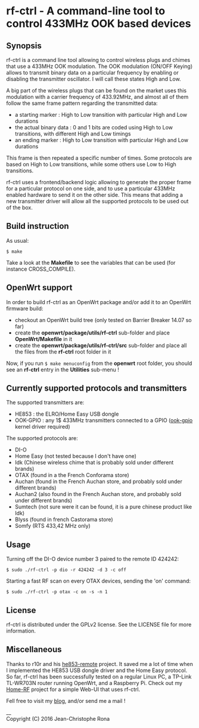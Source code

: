 # rf-ctrl - A command-line tool to control 433MHz OOK based devices


## Synopsis

rf-ctrl is a command line tool allowing to control wireless plugs and chimes that use a 433MHz OOK modulation.
The OOK modulation (ON/OFF Keying) allows to transmit binary data on a particular frequency by enabling or disabling the transmitter oscillator. I will call these states High and Low.

A big part of the wireless plugs that can be found on the market uses this modulation with a carrier frequency of 433.92MHz, and almost all of them follow the same frame pattern regarding the transmitted data:

- a starting marker : High to Low transition with particular High and Low durations
- the actual binary data : 0 and 1 bits are coded using High to Low transitions, with different High and Low timings
- an ending marker : High to Low transition with particular High and Low durations

This frame is then repeated a specific number of times. Some protocols are based on High to Low transitions, while some others use Low to High transitions.

rf-ctrl uses a frontend/backend logic allowing to generate the proper frame for a particular protocol on one side, and to use a particular 433MHz enabled hardware to send it on the other side.
This means that adding a new transmitter driver will allow all the supported protocols to be used out of the box.


## Build instruction

As usual:
```
$ make
```

Take a look at the __Makefile__ to see the variables that can be used (for instance CROSS_COMPILE).


## OpenWrt support

In order to build rf-ctrl as an OpenWrt package and/or add it to an OpenWrt firmware build:
- checkout an OpenWrt build tree (only tested on Barrier Breaker 14.07 so far)
- create the __openwrt/package/utils/rf-ctrl__ sub-folder and place __OpenWrt/Makefile__ in it
- create the __openwrt/package/utils/rf-ctrl/src__ sub-folder and place all the files from the __rf-ctrl__ root folder in it

Now, if you run `$ make menuconfig` from the __openwrt__ root folder, you should see an __rf-ctrl__ entry in the __Utilities__ sub-menu !


## Currently supported protocols and transmitters

The supported transmitters are:
- HE853 : the ELRO/Home Easy USB dongle
- OOK-GPIO : any 1$ 433MHz transmitters connected to a GPIO ([ook-gpio](https://github.com/jcrona/ook-gpio) kernel driver required)

The supported protocols are:
- DI-O
- Home Easy (not tested because I don't have one)
- Idk (Chinese wireless chime that is probably sold under different brands)
- OTAX (found in a the French Conforama store)
- Auchan (found in the French Auchan store, and probably sold under different brands)
- Auchan2 (also found in the French Auchan store, and probably sold under different brands)
- Sumtech (not sure were it can be found, it is a pure chinese product like Idk)
- Blyss (found in french Castorama store)
- Somfy (RTS 433,42 MHz only)


## Usage

Turning off the DI-O device number 3 paired to the remote ID 424242:
```
$ sudo ./rf-ctrl -p dio -r 424242 -d 3 -c off
```

Starting a fast RF scan on every OTAX devices, sending the 'on' command:
```
$ sudo ./rf-ctrl -p otax -c on -s -n 1
```


## License

rf-ctrl is distributed under the GPLv2 license. See the LICENSE file for more information.


## Miscellaneous

Thanks to r10r and his [he853-remote](https://github.com/r10r/he853-remote) project. It saved me a lot of time when I implemented the HE853 USB dongle driver and the Home Easy protocol.
So far, rf-ctrl has been successfully tested on a regular Linux PC, a TP-Link TL-WR703N router running OpenWrt, and a Raspberry Pi.
Check out my [Home-RF](https://github.com/jcrona/home-rf) project for a simple Web-UI that uses rf-ctrl.

Fell free to visit my [blog](http://blog.rona.fr), and/or send me a mail !

__  
Copyright (C) 2016 Jean-Christophe Rona
